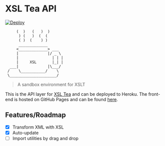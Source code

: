# XSL Tea API

[![Deploy](https://www.herokucdn.com/deploy/button.png)](https://heroku.com/deploy)

```
     (  )   (   )  )
      ) (   )  (  (
      ( )  (    ) )
      _____________
     <_____________> ___
     |             |/ _ \
     |               | | |
     |     XSL       |_| |
  ___|             |\___/
 /    \___________/    \
 \_____________________/

```

> A sandbox environment for XSLT

This is the API layer for [XSL Tea](https://eduardoboucas.com/xsltea) and can be deployed to Heroku. The front-end is hosted on GitHub Pages and can be found [here](https://github.com/eduardoboucas/xsltea).

## Features/Roadmap

- [x] Transform XML with XSL
- [x] Auto-update
- [ ] Import utilities by drag and drop
